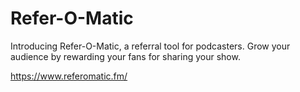 # Refer-O-Matic
Introducing Refer-O-Matic, a referral tool for podcasters. Grow your audience by rewarding your fans for sharing your show.

https://www.referomatic.fm/
